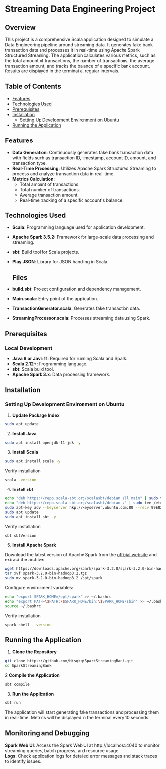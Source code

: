 # Streaming Data Engineering Project

## Overview

This project is a comprehensive Scala application designed to simulate a Data Engineering pipeline around streaming data. It generates fake bank transaction data and processes it in real-time using Apache Spark Structured Streaming. The application calculates various metrics, such as the total amount of transactions, the number of transactions, the average transaction amount, and tracks the balance of a specific bank account. Results are displayed in the terminal at regular intervals.

## Table of Contents

- [Features](#features)
- [Technologies Used](#technologies-used)
- [Prerequisites](#prerequisites)
- [Installation](#installation)
  - [Setting Up Development Environment on Ubuntu](#setting-up-development-environment-on-ubuntu)
- [Running the Application](#running-the-application)

## Features

- **Data Generation**: Continuously generates fake bank transaction data with fields such as transaction ID, timestamp, account ID, amount, and transaction type.
- **Real-Time Processing**: Utilizes Apache Spark Structured Streaming to process and analyze transaction data in real-time.
- **Metrics Calculation**:
  - Total amount of transactions.
  - Total number of transactions.
  - Average transaction amount.
  - Real-time tracking of a specific account's balance.

## Technologies Used

- **Scala**: Programming language used for application development.
- **Apache Spark 3.5.2:** Framework for large-scale data processing and streaming.
- **sbt**: Build tool for Scala projects.
- **Play JSON**: Library for JSON handling in Scala.

  ## Files

- **build.sbt**: Project configuration and dependency management.
- **Main.scala**: Entry point of the application.
- **TransactionGenerator.scala**: Generates fake transaction data.
- **StreamingProcessor.scala**: Processes streaming data using Spark.

## Prerequisites

### Local Development

- **Java 8 or Java 11**: Required for running Scala and Spark.
- **Scala 2.12+**: Programming language.
- **sbt**: Scala build tool.
- **Apache Spark 3.x**: Data processing framework.

## Installation

### Setting Up Development Environment on Ubuntu

1. **Update Package Index**

```bash
sudo apt update
```

2. **Install Java**

```bash
sudo apt install openjdk-11-jdk -y
```

3. **Install Scala**

```bash
sudo apt install scala -y
```

Verify installation:

```bash
scala -version
```

4. **Install sbt**

```bash
echo "deb https://repo.scala-sbt.org/scalasbt/debian all main" | sudo tee /etc/apt/sources.list.d/sbt.list
echo "deb https://repo.scala-sbt.org/scalasbt/debian /" | sudo tee /etc/apt/sources.list.d/sbt_old.list
sudo apt-key adv --keyserver hkp://keyserver.ubuntu.com:80 --recv 99E82A75642AC823
sudo apt update
sudo apt install sbt -y
```

Verify installation:

```bash
sbt sbtVersion
```

5. **Install Apache Spark**

Download the latest version of Apache Spark from the [official website](https://spark.apache.org/downloads.html) and extract the archive:

```bash
wget https://downloads.apache.org/spark/spark-3.2.0/spark-3.2.0-bin-hadoop3.2.tgz
tar xvf spark-3.2.0-bin-hadoop3.2.tgz
sudo mv spark-3.2.0-bin-hadoop3.2 /opt/spark
```

Configure environment variables:

```bash
echo "export SPARK_HOME=/opt/spark" >> ~/.bashrc
echo "export PATH=\$PATH:\$SPARK_HOME/bin:\$SPARK_HOME/sbin" >> ~/.bashrc
source ~/.bashrc
```

Verify installation:

```bash
spark-shell --version
```

## Running the Application

1. **Clone the Repository**

```bash
git clone https://github.com/Hisqkq/SparkStreamingBank.git
cd SparkStreamingBank
```

2 **Compile the Application**

```bash
sbt compile
```

3. **Run the Application**

```bash
sbt run
```

The application will start generating fake transactions and processing them in real-time. Metrics will be displayed in the terminal every 10 seconds.

## Monitoring and Debugging

**Spark Web UI**: Access the Spark Web UI at http://localhost:4040 to monitor streaming queries, batch progress, and resource usage.  
**Logs**: Check application logs for detailed error messages and stack traces to identify issues.
